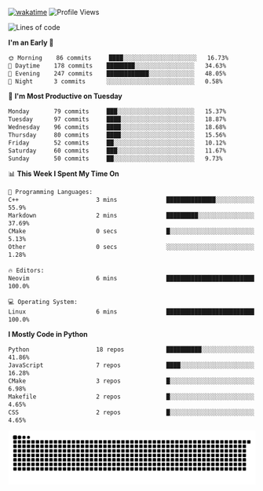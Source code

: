 [![wakatime](https://wakatime.com/badge/user/b920b284-3cde-4cd4-b72e-f7f22d050b16.svg)](https://wakatime.com/@b920b284-3cde-4cd4-b72e-f7f22d050b16)
![Profile Views](http://img.shields.io/badge/Profile%20Views-4586-blue)
<!--START_SECTION:waka-->
![Lines of code](https://img.shields.io/badge/From%20Hello%20World%20I%27ve%20Written--647%20Thousand%20lines%20of%20code-blue)

**I'm an Early 🐤** 

```text
🌞 Morning    86 commits     ████░░░░░░░░░░░░░░░░░░░░░   16.73% 
🌆 Daytime    178 commits    ████████░░░░░░░░░░░░░░░░░   34.63% 
🌃 Evening    247 commits    ████████████░░░░░░░░░░░░░   48.05% 
🌙 Night      3 commits      ░░░░░░░░░░░░░░░░░░░░░░░░░   0.58%

```
📅 **I'm Most Productive on Tuesday** 

```text
Monday       79 commits     ███░░░░░░░░░░░░░░░░░░░░░░   15.37% 
Tuesday      97 commits     ████░░░░░░░░░░░░░░░░░░░░░   18.87% 
Wednesday    96 commits     ████░░░░░░░░░░░░░░░░░░░░░   18.68% 
Thursday     80 commits     ████░░░░░░░░░░░░░░░░░░░░░   15.56% 
Friday       52 commits     ██░░░░░░░░░░░░░░░░░░░░░░░   10.12% 
Saturday     60 commits     ███░░░░░░░░░░░░░░░░░░░░░░   11.67% 
Sunday       50 commits     ██░░░░░░░░░░░░░░░░░░░░░░░   9.73%

```


📊 **This Week I Spent My Time On** 

```text
💬 Programming Languages: 
C++                      3 mins              ██████████████░░░░░░░░░░░   55.9% 
Markdown                 2 mins              █████████░░░░░░░░░░░░░░░░   37.69% 
CMake                    0 secs              █░░░░░░░░░░░░░░░░░░░░░░░░   5.13% 
Other                    0 secs              ░░░░░░░░░░░░░░░░░░░░░░░░░   1.28%

🔥 Editors: 
Neovim                   6 mins              █████████████████████████   100.0%

💻 Operating System: 
Linux                    6 mins              █████████████████████████   100.0%

```

**I Mostly Code in Python** 

```text
Python                   18 repos            ██████████░░░░░░░░░░░░░░░   41.86% 
JavaScript               7 repos             ████░░░░░░░░░░░░░░░░░░░░░   16.28% 
CMake                    3 repos             █░░░░░░░░░░░░░░░░░░░░░░░░   6.98% 
Makefile                 2 repos             █░░░░░░░░░░░░░░░░░░░░░░░░   4.65% 
CSS                      2 repos             █░░░░░░░░░░░░░░░░░░░░░░░░   4.65%

```



<!--END_SECTION:waka-->
![Snake animation](https://raw.githubusercontent.com/timmypidashev/timmypidashev/main/commits.svg)
